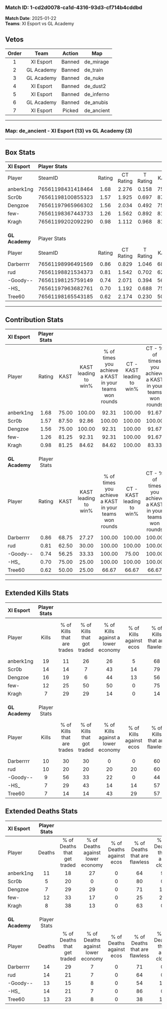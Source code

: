 ### Match ID: 1-cd2d0078-ca1d-4316-93d3-cf714b4cddbd  
**Match Date**: 2025-01-22  
**Teams**: XI Esport vs GL Academy  

## Vetos  

| Order | Team | Action | Map |
| :---: | :--: | :----: | --- |
| 1 | XI Esport | Banned | de_mirage |
| 2 | GL Academy | Banned | de_train |
| 3 | GL Academy | Banned | de_nuke |
| 4 | XI Esport | Banned | de_dust2 |
| 5 | XI Esport | Banned | de_inferno |
| 6 | GL Academy | Banned | de_anubis |
| 7 | XI Esport | Picked | de_ancient |

---  

### **Map**: de_ancient - XI Esport (13) vs GL Academy (3)  
---  

## Box Stats  

| **XI Esport**  | Player Stats      |        |           |          |       |       |       |         |        |      |     |
| :- | :- | :-: | :-: | :-: | :-: | :-: | :-: | :-: | :-: | :-: | :-: |
| Player         | SteamID           | Rating | CT Rating | T Rating | KAST  |  ADR  | Kills | Assists | Deaths | K/D  | HS% |
| anberk1ng      | 76561198431418464 |  1.68  |   2.276   |  0.158   | 75.00 | 116.6 |  19   |    6    |   11   | 1.73 | 68  |
| Scr0b          | 76561198100855323 |  1.57  |   1.925   |  0.697   | 87.50 | 84.5  |  14   |    2    |   5    | 2.80 | 35  |
| Dengzoe        | 76561197965966302 |  1.56  |   2.034   |  0.492   | 75.00 | 89.8  |  16   |    6    |   7    | 2.29 | 25  |
| few-           | 76561198367443733 |  1.26  |   1.562   |  0.892   | 81.25 | 94.1  |  12   |    9    |   12   | 1.00 | 50  |
| Kragh          | 76561199202092290 |  0.98  |   1.112   |  0.968   | 81.25 | 57.8  |   7   |    4    |   8    | 0.88 | 57  |
|                |                   |        |           |          |       |       |       |         |        |      |     |
|                |                   |        |           |          |       |       |       |         |        |      |     |
|                |                   |        |           |          |       |       |       |         |        |      |     |
| **GL Academy** | Player Stats      |        |           |          |       |       |       |         |        |      |     |
| Player         | SteamID           | Rating | CT Rating | T Rating | KAST  |  ADR  | Kills | Assists | Deaths | K/D  | HS% |
| Darberrrr      | 76561198996491569 |  0.86  |   0.829   |  1.046   | 68.75 | 65.3  |  10   |    2    |   14   | 0.71 | 70  |
| rud            | 76561198821534373 |  0.81  |   1.542   |  0.702   | 62.50 | 62.6  |  10   |    3    |   14   | 0.71 | 50  |
| -Goody--       | 76561198125759149 |  0.74  |   2.071   |  0.394   | 56.25 | 65.9  |   9   |    1    |   13   | 0.69 | 33  |
| -HS_           | 76561197963682761 |  0.70  |   1.192   |  0.688   | 75.00 | 49.7  |   7   |    3    |   14   | 0.50 | 71  |
| Tree60         | 76561198165543185 |  0.62  |   2.174   |  0.230   | 50.00 | 70.6  |   7   |    3    |   13   | 0.54 | 42  |
---  

## Contribution Stats  

| **XI Esport**  | Player Stats |       |                      |                                                        |                           |                                                             |                          |                                                            |
| :- | :-: | :-: | :-: | :-: | :-: | :-: | :-: | :-: |
| Player         |    Rating    | KAST  | KAST leading to win% | % of times you achieve a KAST in your teams won rounds | CT - KAST leading to win% | CT - % of times you achieve a KAST in your teams won rounds | T - KAST leading to win% | T - % of times you achieve a KAST in your teams won rounds |
| anberk1ng      |     1.68     | 75.00 |        100.00        |                         92.31                          |          100.00           |                            91.67                            |          100.00          |                           100.00                           |
| Scr0b          |     1.57     | 87.50 |        92.86         |                         100.00                         |          100.00           |                           100.00                            |          50.00           |                           100.00                           |
| Dengzoe        |     1.56     | 75.00 |        100.00        |                         92.31                          |          100.00           |                            91.67                            |          100.00          |                           100.00                           |
| few-           |     1.26     | 81.25 |        92.31         |                         92.31                          |          100.00           |                            91.67                            |          50.00           |                           100.00                           |
| Kragh          |     0.98     | 81.25 |        84.62         |                         84.62                          |          100.00           |                            83.33                            |          33.33           |                           100.00                           |
|                |              |       |                      |                                                        |                           |                                                             |                          |                                                            |
|                |              |       |                      |                                                        |                           |                                                             |                          |                                                            |
|                |              |       |                      |                                                        |                           |                                                             |                          |                                                            |
| **GL Academy** | Player Stats |       |                      |                                                        |                           |                                                             |                          |                                                            |
| Player         |    Rating    | KAST  | KAST leading to win% | % of times you achieve a KAST in your teams won rounds | CT - KAST leading to win% | CT - % of times you achieve a KAST in your teams won rounds | T - KAST leading to win% | T - % of times you achieve a KAST in your teams won rounds |
| Darberrrr      |     0.86     | 68.75 |        27.27         |                         100.00                         |          100.00           |                           100.00                            |           0.00           |                            0.00                            |
| rud            |     0.81     | 62.50 |        30.00         |                         100.00                         |          100.00           |                           100.00                            |           0.00           |                            0.00                            |
| -Goody--       |     0.74     | 56.25 |        33.33         |                         100.00                         |           75.00           |                           100.00                            |           0.00           |                            0.00                            |
| -HS_           |     0.70     | 75.00 |        25.00         |                         100.00                         |          100.00           |                           100.00                            |           0.00           |                            0.00                            |
| Tree60         |     0.62     | 50.00 |        25.00         |                         66.67                          |           66.67           |                            66.67                            |           0.00           |                            0.00                            |
---  

## Extended Kills Stats  

| **XI Esport**  | Player Stats |                            |                            |                                    |                         |                              |                                 |                                       |                    |           |
| :- | :-: | :-: | :-: | :-: | :-: | :-: | :-: | :-: | :-: | :-: |
| Player         |    Kills     | % of Kills that are trades | % of Kills that got traded | % of Kills against a lower economy | % of Kills against ecos | % of Kills that are flawless | % of Kills that are close duels | % of Kills that are assisted by flash | Pistol Round Kills | AWP Kills |
| anberk1ng      |      19      |             11             |             26             |                 26                 |            5            |              68              |                0                |                  16                   |         2          |     2     |
| Scr0b          |      14      |             14             |             7              |                 43                 |           14            |              79              |                0                |                   0                   |         8          |     1     |
| Dengzoe        |      16      |             19             |             6              |                 44                 |           13            |              56              |                6                |                  13                   |         0          |     0     |
| few-           |      12      |             25             |             50             |                 50                 |            0            |              75              |                8                |                   8                   |         0          |     1     |
| Kragh          |      7       |             29             |             29             |                 14                 |            0            |              14              |               29                |                  14                   |         0          |     2     |
|                |              |                            |                            |                                    |                         |                              |                                 |                                       |                    |           |
|                |              |                            |                            |                                    |                         |                              |                                 |                                       |                    |           |
|                |              |                            |                            |                                    |                         |                              |                                 |                                       |                    |           |
| **GL Academy** | Player Stats |                            |                            |                                    |                         |                              |                                 |                                       |                    |           |
| Player         |    Kills     | % of Kills that are trades | % of Kills that got traded | % of Kills against a lower economy | % of Kills against ecos | % of Kills that are flawless | % of Kills that are close duels | % of Kills that are assisted by flash | Pistol Round Kills | AWP Kills |
| Darberrrr      |      10      |             30             |             30             |                 0                  |            0            |              60              |               10                |                   0                   |         0          |     1     |
| rud            |      10      |             20             |             20             |                 20                 |           20            |              60              |                0                |                   0                   |         3          |     0     |
| -Goody--       |      9       |             56             |             33             |                 22                 |            0            |              44              |               22                |                   0                   |         0          |     0     |
| -HS_           |      7       |             29             |             43             |                 14                 |           14            |              57              |               29                |                   0                   |         0          |     1     |
| Tree60         |      7       |             14             |             14             |                 43                 |           29            |              57              |                0                |                   0                   |         0          |     4     |
## Extended Deaths Stats  

| **XI Esport**  | Player Stats |                             |                                   |                          |                               |                            |                           |               |
| :- | :-: | :-: | :-: | :-: | :-: | :-: | :-: | :-: |
| Player         |    Deaths    | % of Deaths that get traded | % of Deaths against lower economy | % of Deaths against ecos | % of Deaths that are flawless | % of Deaths that are close | % of Deaths while blinded | Deaths to AWP |
| anberk1ng      |      11      |             18              |                27                 |            0             |              64               |             9              |             0             |       1       |
| Scr0b          |      5       |             20              |                 0                 |            0             |              80               |             0              |             0             |       0       |
| Dengzoe        |      7       |             29              |                29                 |            0             |              71               |             14             |             0             |       1       |
| few-           |      12      |             33              |                17                 |            0             |              25               |             25             |             0             |       0       |
| Kragh          |      8       |             38              |                13                 |            0             |              63               |             0              |             0             |       1       |
|                |              |                             |                                   |                          |                               |                            |                           |               |
|                |              |                             |                                   |                          |                               |                            |                           |               |
|                |              |                             |                                   |                          |                               |                            |                           |               |
| **GL Academy** | Player Stats |                             |                                   |                          |                               |                            |                           |               |
| Player         |    Deaths    | % of Deaths that get traded | % of Deaths against lower economy | % of Deaths against ecos | % of Deaths that are flawless | % of Deaths that are close | % of Deaths while blinded | Deaths to AWP |
| Darberrrr      |      14      |             29              |                 7                 |            0             |              71               |             0              |            14             |       1       |
| rud            |      14      |             21              |                 7                 |            0             |              64               |             0              |             7             |       1       |
| -Goody--       |      13      |             15              |                 8                 |            0             |              54               |             15             |             8             |       1       |
| -HS_           |      14      |             21              |                 7                 |            0             |              86               |             0              |             7             |       4       |
| Tree60         |      13      |             23              |                 8                 |            0             |              38               |             15             |            15             |       3       |
